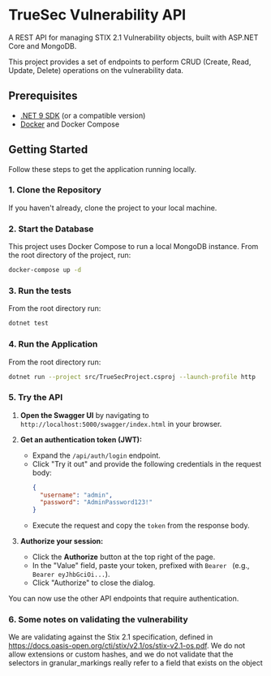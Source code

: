 # TrueSec Vulnerability API

A REST API for managing STIX 2.1 Vulnerability objects, built with ASP.NET Core and MongoDB.

This project provides a set of endpoints to perform CRUD (Create, Read, Update, Delete) operations on the vulnerability data.

## Prerequisites

-   [.NET 9 SDK](https://dotnet.microsoft.com/download) (or a compatible version)
-   [Docker](https://www.docker.com/products/docker-desktop/) and Docker Compose

## Getting Started

Follow these steps to get the application running locally.

### 1. Clone the Repository

If you haven't already, clone the project to your local machine.

### 2. Start the Database

This project uses Docker Compose to run a local MongoDB instance. From the root directory of the project, run:

```sh
docker-compose up -d
```

### 3. Run the tests

From the root directory run:

```sh
dotnet test
```


### 4. Run the Application

From the root directory run:

```sh
dotnet run --project src/TrueSecProject.csproj --launch-profile http
```

### 5. Try the API

1.  **Open the Swagger UI** by navigating to `http://localhost:5000/swagger/index.html` in your browser.

2.  **Get an authentication token (JWT):**
    *   Expand the `/api/auth/login` endpoint.
    *   Click "Try it out" and provide the following credentials in the request body:
        ```json
        {
          "username": "admin",
          "password": "AdminPassword123!"
        }
        ```
    *   Execute the request and copy the `token` from the response body.

3.  **Authorize your session:**
    *   Click the **Authorize** button at the top right of the page.
    *   In the "Value" field, paste your token, prefixed with `Bearer ` (e.g., `Bearer eyJhbGciOi...`).
    *   Click "Authorize" to close the dialog.

You can now use the other API endpoints that require authentication.

### 6. Some notes on validating the vulnerability
We are validating against the Stix 2.1 specification, defined in https://docs.oasis-open.org/cti/stix/v2.1/os/stix-v2.1-os.pdf. We do not allow extensions or custom hashes,
and we do not validate that the selectors in granular_markings really refer to a
field that exists on the object